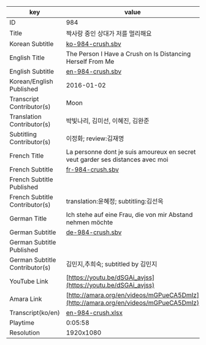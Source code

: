 |  key  |  value  |
|-------|---------|
| ID            | 984 |
| Title         | 짝사랑 중인 상대가 저를 멀리해요 |
| Korean Subtitle | [ko-984-crush.sbv](https://github.com/jungtosociety/dharma-qna/raw/master/sub/984/ko-984-crush.sbv) |
| English Title | The Person I Have a Crush on Is Distancing Herself From Me |
| English Subtitle | [en-984-crush.sbv](https://github.com/jungtosociety/dharma-qna/raw/master/sub/984/en-984-crush.sbv) |
| Korean/English Published     | 2016-01-02 |
| Transcript Contributor(s)   | Moon |
| Translation Contributor(s)   | 박빛나리, 김미선, 이혜진, 김완준 |
| Subtitling Contributor(s)   | 이정화; review:김재명 |
| French Title | La personne dont je suis amoureux en secret veut garder ses distances avec moi |
| French Subtitle | [fr-984-crush.sbv](https://github.com/jungtosociety/dharma-qna/raw/master/sub/984/fr-984-crush.sbv) |
| French Subtitle Published |  |
| French Subtitle Contributor(s) | translation:윤혜정; subtitling:김선옥 |
| German Title | Ich stehe auf eine Frau, die von mir Abstand nehmen möchte |
| German Subtitle | [de-984-crush.sbv](https://github.com/jungtosociety/dharma-qna/raw/master/sub/984/de-984-crush.sbv) |
| German Subtitle Published |  |
| German Subtitle Contributor(s) | 김민지,추희숙; subtitled by 김민지 |
| YouTube Link  | [https://youtu.be/dSGAi_avjss](https://youtu.be/dSGAi_avjss) |
| Amara Link    | [http://amara.org/en/videos/mGPueCA5DmIz](http://amara.org/en/videos/mGPueCA5DmIz) |
| Transcript(ko/en) | [en-984-crush.xlsx](https://github.com/jungtosociety/dharma-qna/raw/master/sub/984/en-984-crush.xlsx) |
| Playtime | 0:05:58 |
| Resolution | 1920x1080|
